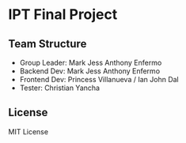 # IPT Final Project

## Team Structure
- Group Leader: Mark Jess Anthony Enfermo
- Backend Dev: Mark Jess Anthony Enfermo
- Frontend Dev: Princess Villanueva / Ian John Dal
- Tester: Christian Yancha

## License
MIT License